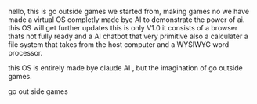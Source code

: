 hello, this is go outside games we started from, making games no we have made a virtual OS completly made bye AI  to demonstrate the power of ai. this OS will get 
further updates this is only V1.0 it consists of a browser thats not fully ready and a AI chatbot that very primitive also a calculater a file system that takes from the host computer and
 a WYSIWYG word processor. 

this OS is entirely made bye claude AI , but the imagination of go outside games.


go out side games 
